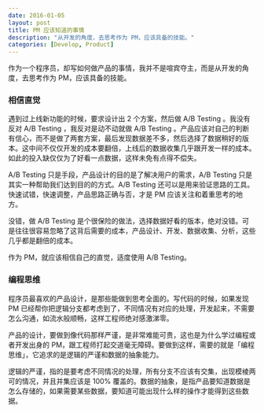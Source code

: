 ```yaml
---
date: 2016-01-05
layout: post
title: PM 应该知道的事情
description: "从开发的角度，去思考作为 PM，应该具备的技能。"
categories: [Develop, Product]
---
```

作为一个程序员，却写如何做产品的事情，我并不是喧宾夺主，而是从开发的角度，去思考作为 PM，应该具备的技能。

### 相信直觉
遇到过上线新功能的时候，要求设计出 2 个方案，然后做 A/B Testing 。我没有反对 A/B Testing ，我反对是动不动就做 A/B Testing 。产品应该对自己的判断有信心，而不是做了两套方案，最后发现数据差不多，然后选择了数据稍好的版本。这中间不仅仅开发的成本要翻倍，上线后的数据收集几乎跟开发一样的成本。如此的投入缺仅仅为了好看一点数据，这样未免有点得不偿失。

A/B Testing 只是手段，产品设计的目的是了解决用户的需求，A/B Testing 只是其实一种帮助我们达到目的的方式。A/B Testing 还可以是用来验证思路的工具。快速试错，快速调整，产品思路正确与否，才是 PM 应该关注和着重思考的地方。

没错，做 A/B Testing 是个很保险的做法，选择数据好看的版本，绝对没错。可是往往很容易忽略了这背后需要的成本，产品设计、开发、数据收集、分析，这些几乎都是翻倍的成本。

作为 PM，就应该相信自己的直觉，适度使用 A/B Testing。

### 编程思维
程序员最喜欢的产品设计，是那些能做到思考全面的。写代码的时候，如果发现 PM 已经帮你把逻辑分支都考虑到了，不同情况有对应的处理，开发起来，不需要怎么沟通，如流水般顺畅，这样工程师绝对感激涕零。

产品的设计，要做到像代码那样严谨，是非常难能可贵，这也是为什么学过编程或者开发出身的 PM，跟工程师打起交道毫无障碍。要做到这样，需要的就是「编程思维」，它追求的是逻辑的严谨和数据的抽象能力。

逻辑的严谨，指的是要考虑不同情况的处理，所有分支不应该有交集，出现模棱两可的情况，并且并集应该是 100% 覆盖的。数据的抽象，是指产品要知道数据是怎么存储的，如果需要某些数据，要知道可能出现什么样的操作才能得到这些数据。
